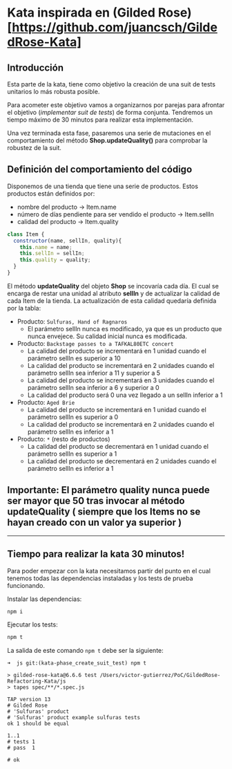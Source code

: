 # Kata inspirada en (Gilded Rose)[https://github.com/juancsch/GildedRose-Kata]

## Introducción

Esta parte de la kata, tiene como objetivo la creación de una suit de tests unitarios lo más robusta posible.

Para acometer este objetivo vamos a organizarnos por parejas para afrontar el objetivo (*implementar suit de tests*) de forma conjunta. 
Tendremos un tiempo máximo de 30 minutos para realizar esta implementación.

Una vez terminada esta fase, pasaremos una serie de mutaciones en el comportamiento del método **Shop.updateQuality()** para comprobar la robustez de la suit.

## Definición del comportamiento del código

Disponemos de una tienda que tiene una serie de productos. Estos productos están definidos por:
* nombre del producto -> Item.name
* número de días pendiente para ser vendido el producto -> Item.sellIn
* calidad del producto -> Item.quality

```js
class Item {
  constructor(name, sellIn, quality){
    this.name = name;
    this.sellIn = sellIn;
    this.quality = quality;
  }
}
```

El método **updateQuality** del objeto **Shop** se incovaría cada día. El cual se encarga de restar una unidad al atributo **sellIn** y de actualizar la calidad de cada Item de la tienda.
La actualización de esta calidad quedaría definida por la tabla:

* Producto: `Sulfuras, Hand of Ragnaros`
    * El parámetro sellIn nunca es modificado, ya que es un producto que nunca envejece. Su calidad inicial nunca es modificada.
* Producto: `Backstage passes to a TAFKAL80ETC concert`
    * La calidad del producto se incrementará en 1 unidad cuando el parámetro sellIn es superior a 10
    * La calidad del producto se incrementará en 2 unidades cuando el parámetro sellIn sea inferior a 11 y superior a 5
    * La calidad del producto se incrementará en 3 unidades cuando el parámetro sellIn sea inferior a 6 y superior a 0
    * La calidad del producto será 0 una vez llegado a un sellIn inferior a 1
* Producto: `Aged Brie`
    * La calidad del producto se incrementará en 1 unidad cuando el parámetro sellIn es superior a 0
    * La calidad del producto se incrementará en 2 unidades cuando el parámetro sellIn es inferior a 1
* Producto: `*` (resto de productos)
    * La calidad del producto se decrementará en 1 unidad cuando el parámetro sellIn es superior a 1
    * La calidad del producto se decrementará en 2 unidades cuando el parámetro sellIn es inferior a 1

## Importante: El parámetro quality nunca puede ser mayor que 50 tras invocar al método updateQuality ( siempre que los Items no se hayan creado con un valor ya superior )
 ---

## Tiempo para realizar la kata 30 minutos!

Para poder empezar con la kata necesitamos partir del punto en el cual tenemos todas las dependencias instaladas y los tests de prueba funcionando.

Instalar las dependencias:
```js
npm i
```
Ejecutar los tests:
```js
npm t
``` 

La salida de este comando `npm t` debe ser la siguiente:
```
➜  js git:(kata-phase_create_suit_test) npm t

> gilded-rose-kata@6.6.6 test /Users/victor-gutierrez/PoC/GildedRose-Refactoring-Kata/js
> tapes spec/**/*.spec.js

TAP version 13
# Gilded Rose
# 'Sulfuras' product
# 'Sulfuras' product example sulfuras tests
ok 1 should be equal

1..1
# tests 1
# pass  1

# ok
```
